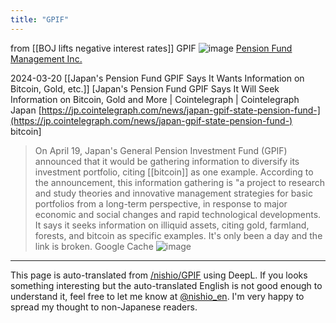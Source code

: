 ```yaml
---
title: "GPIF"
---
```


from  [[BOJ lifts negative interest rates]]
GPIF
![image](https://gyazo.com/fe31f818caaaa2a3053faf62144d29c5/thumb/1000)
[Pension Fund Management Inc.](https://www.gpif.go.jp/)

2024-03-20 [[Japan's Pension Fund GPIF Says It Wants Information on Bitcoin, Gold, etc.]]
[Japan's Pension Fund GPIF Says It Will Seek Information on Bitcoin, Gold and More | Cointelegraph | Cointelegraph Japan [https://jp.cointelegraph.com/news/japan-gpif-state-pension-fund-](https://jp.cointelegraph.com/news/japan-gpif-state-pension-fund-) bitcoin]
> On April 19, Japan's General Pension Investment Fund (GPIF) announced that it would be gathering information to diversify its investment portfolio, citing [[bitcoin]] as one example.
> According to the announcement, this information gathering is "a project to research and study theories and innovative management strategies for basic portfolios from a long-term perspective, in response to major economic and social changes and rapid technological developments. It says it seeks information on illiquid assets, citing gold, farmland, forests, and bitcoin as specific examples.
It's only been a day and the link is broken.
Google Cache
![image](https://gyazo.com/f7d1415ec5811ad630972e15b67c20bb/thumb/1000)


---
This page is auto-translated from [/nishio/GPIF](https://scrapbox.io/nishio/GPIF) using DeepL. If you looks something interesting but the auto-translated English is not good enough to understand it, feel free to let me know at [@nishio_en](https://twitter.com/nishio_en). I'm very happy to spread my thought to non-Japanese readers.